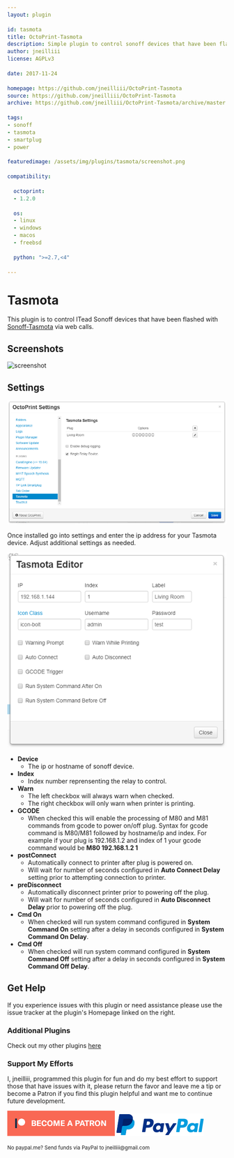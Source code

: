```yaml
---
layout: plugin

id: tasmota
title: OctoPrint-Tasmota
description: Simple plugin to control sonoff devices that have been flashed with Tasmota.
author: jneilliii
license: AGPLv3

date: 2017-11-24

homepage: https://github.com/jneilliii/OctoPrint-Tasmota
source: https://github.com/jneilliii/OctoPrint-Tasmota
archive: https://github.com/jneilliii/OctoPrint-Tasmota/archive/master.zip

tags:
- sonoff
- tasmota
- smartplug
- power

featuredimage: /assets/img/plugins/tasmota/screenshot.png

compatibility:

  octoprint:
  - 1.2.0

  os:
  - linux
  - windows
  - macos
  - freebsd

  python: ">=2.7,<4"

---
```


# Tasmota

This plugin is to control ITead Sonoff devices that have been flashed with [Sonoff-Tasmota](https://github.com/arendst/Sonoff-Tasmota) via web calls.

## Screenshots

![screenshot](/assets/img/plugins/tasmota/screenshot.png)

## Settings

![settings](/assets/img/plugins/tasmota/settings.png)

Once installed go into settings and enter the ip address for your Tasmota device. Adjust additional settings as needed.

![settings](/assets/img/plugins/tasmota/tasmota_editor.png)

- **Device**
  - The ip or hostname of sonoff device.
- **Index**
  - Index number reprensenting the relay to control.
- **Warn**
  - The left checkbox will always warn when checked.
  - The right checkbox will only warn when printer is printing.
- **GCODE**
  - When checked this will enable the processing of M80 and M81 commands from gcode to power on/off plug.  Syntax for gcode command is M80/M81 followed by hostname/ip and index.  For example if your plug is 192.168.1.2 and index of 1 your gcode command would be **M80 192.168.1.2 1**
- **postConnect**
  - Automatically connect to printer after plug is powered on.
  - Will wait for number of seconds configured in **Auto Connect Delay** setting prior to attempting connection to printer.
- **preDisconnect**
  - Automatically disconnect printer prior to powering off the plug.
  - Will wait for number of seconds configured in **Auto Disconnect Delay** prior to powering off the plug.
- **Cmd On**
  - When checked will run system command configured in **System Command On** setting after a delay in seconds configured in **System Command On Delay**.
- **Cmd Off**
  - When checked will run system command configured in **System Command Off** setting after a delay in seconds configured in **System Command Off Delay**.
  
## Get Help

If you experience issues with this plugin or need assistance please use the issue tracker at the plugin's Homepage linked on the right.

### Additional Plugins

Check out my other plugins [here](https://plugins.octoprint.org/by_author/#jneilliii)

### Support My Efforts
I, jneilliii, programmed this plugin for fun and do my best effort to support those that have issues with it, please return the favor and leave me a tip or become a Patron if you find this plugin helpful and want me to continue future development.

[![Patreon](/assets/img/plugins/tasmota/patreon-with-text-new.png)](https://www.patreon.com/jneilliii) [![paypal](/assets/img/plugins/tasmota/paypal-with-text.png)](https://paypal.me/jneilliii)

<small>No paypal.me? Send funds via PayPal to jneilliii&#64;gmail&#46;com</small>
